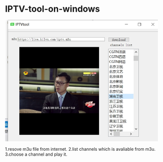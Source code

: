 # IPTV-tool-on-windows
![image text](https://github.com/bipbopbee/IPTV-tool-on-windows/blob/main/iptv.png)

1.resove m3u file from internet.
2.list channels which is avaliable from m3u.
3.choose a channel and play it.
